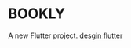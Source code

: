# BOOKLY

A new Flutter project.
[desgin flutter](https://www.figma.com/design/r8QAWacE8Hnj7smr3yYnEJ/Untitled?node-id=0-1&p=f)
